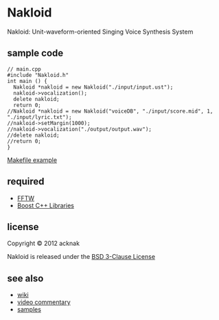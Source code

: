 Nakloid
======================
Nakloid: Unit-waveform-oriented Singing Voice Synthesis System

sample code
------
    // main.cpp
    #include "Nakloid.h"
    int main () {
      Nakloid *nakloid = new Nakloid("./input/input.ust");
      nakloid->vocalization();
      delete nakloid;
      return 0;
    //Nakloid *nakloid = new Nakloid("voiceDB", "./input/score.mid", 1, "./input/lyric.txt");
    //nakloid->setMargin(1000);
    //nakloid->vocalization("./output/output.wav");
    //delete nakloid;
    //return 0;
    }

[Makefile example](https://github.com/acknak/Nakloid/wiki/Makefile)

required
------
* [FFTW](http://www.fftw.org/)
* [Boost C++ Libraries](http://www.boost.org/)

license
----------
Copyright &copy; 2012 acknak

Nakloid is released under the [BSD 3-Clause License](http://opensource.org/licenses/BSD-3-Clause)

see also
------
* [wiki](https://github.com/acknak/Nakloid/wiki)
* [video commentary](http://nico.ms/sm17093726)
* [samples](http://nico.ms/mylist/32930257)